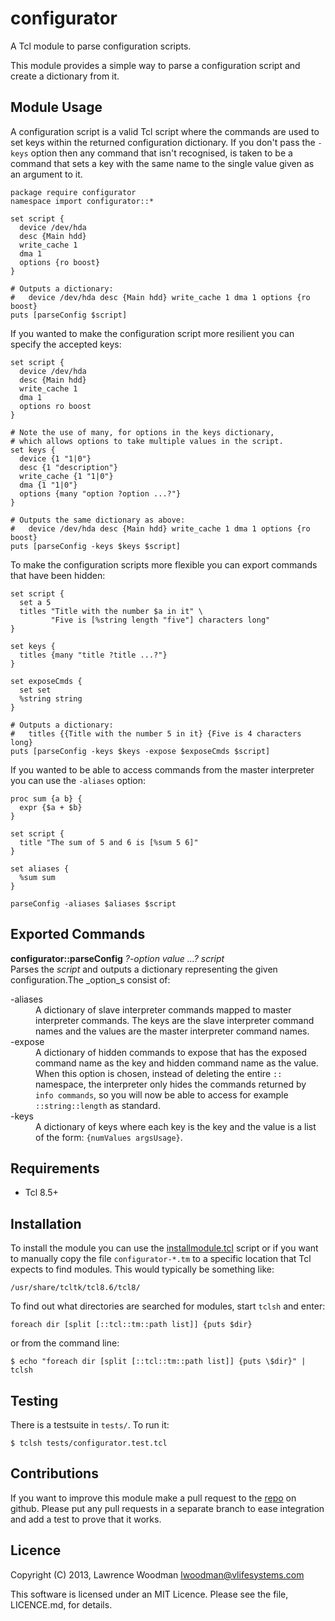 configurator
============
A Tcl module to parse configuration scripts.

This module provides a simple way to parse a configuration script and create a dictionary from it.

Module Usage
------------
A configuration script is a valid Tcl script where the commands are used to set keys within the returned configuration dictionary.  If you don't pass the `-keys` option then any command that isn't recognised, is taken to be a command that sets a key with the same name to the single value given as an argument to it.

    package require configurator
    namespace import configurator::*

    set script {
      device /dev/hda
      desc {Main hdd}
      write_cache 1
      dma 1
      options {ro boost}
    }

    # Outputs a dictionary:
    #   device /dev/hda desc {Main hdd} write_cache 1 dma 1 options {ro boost}
    puts [parseConfig $script]

If you wanted to make the configuration script more resilient you can specify the accepted keys:

    set script {
      device /dev/hda
      desc {Main hdd}
      write_cache 1
      dma 1
      options ro boost
    }

    # Note the use of many, for options in the keys dictionary,
    # which allows options to take multiple values in the script.
    set keys {
      device {1 "1|0"}
      desc {1 "description"}
      write_cache {1 "1|0"}
      dma {1 "1|0"}
      options {many "option ?option ...?"}
    }

    # Outputs the same dictionary as above:
    #   device /dev/hda desc {Main hdd} write_cache 1 dma 1 options {ro boost}
    puts [parseConfig -keys $keys $script]


To make the configuration scripts more flexible you can export commands that have been hidden:

    set script {
      set a 5
      titles "Title with the number $a in it" \
             "Five is [%string length "five"] characters long"
    }

    set keys {
      titles {many "title ?title ...?"}
    }

    set exposeCmds {
      set set
      %string string
    }

    # Outputs a dictionary:
    #   titles {{Title with the number 5 in it} {Five is 4 characters long}
    puts [parseConfig -keys $keys -expose $exposeCmds $script]

If you wanted to be able to access commands from the master interpreter you can use the `-aliases` option:

    proc sum {a b} {
      expr {$a + $b}
    }

    set script {
      title "The sum of 5 and 6 is [%sum 5 6]"
    }

    set aliases {
      %sum sum
    }

    parseConfig -aliases $aliases $script


Exported Commands
-----------------

**configurator::parseConfig** _?-option value ...?_ _script_<br />
Parses the _script_ and outputs a dictionary representing the given configuration.The _option_s consist of:
<dl>
  <dt>-aliases</dt>
    <dd>A dictionary of slave interpreter commands mapped to master interpreter commands.  The keys are the slave interpreter command names and the values are the master interpreter command names.</dd>
  <dt>-expose</dt>
    <dd>A dictionary of hidden commands to expose that has the exposed command name as the key and hidden command name as the value.  When this option is chosen, instead of deleting the entire <code>::</code> namespace, the interpreter only hides the commands returned by <code>info commands</code>, so you will now be able to access for example <code>::string::length</code> as standard.</dd>
  <dt>-keys</dt>
    <dd>A dictionary of keys where each key is the key and the value is a list of the form: <code>{numValues argsUsage}</code>.</dd>
</dl>

Requirements
------------
*  Tcl 8.5+

Installation
------------
To install the module you can use the [installmodule.tcl](https://github.com/LawrenceWoodman/installmodule_tcl) script or if you want to manually copy the file `configurator-*.tm` to a specific location that Tcl expects to find modules.  This would typically be something like:

    /usr/share/tcltk/tcl8.6/tcl8/

To find out what directories are searched for modules, start `tclsh` and enter:

    foreach dir [split [::tcl::tm::path list]] {puts $dir}

or from the command line:

    $ echo "foreach dir [split [::tcl::tm::path list]] {puts \$dir}" | tclsh

Testing
-------
There is a testsuite in `tests/`.  To run it:

    $ tclsh tests/configurator.test.tcl

Contributions
-------------
If you want to improve this module make a pull request to the [repo](https://github.com/LawrenceWoodman/configurator_tcl) on github.  Please put any pull requests in a separate branch to ease integration and add a test to prove that it works.

Licence
-------
Copyright (C) 2013, Lawrence Woodman <lwoodman@vlifesystems.com>

This software is licensed under an MIT Licence.  Please see the file, LICENCE.md, for details.
